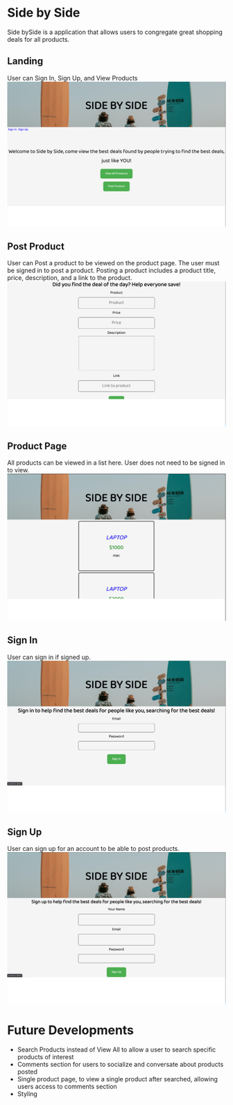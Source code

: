 # **Side by Side**

Side bySide is a application that allows users to congregate great shopping deals for all products. 

## Landing
User can Sign In, Sign Up, and View Products
![Image description](https://github.com/tyonek/side-by-side/blob/master/Screenshots/Landing.png)


## Post Product
User can Post a product to be viewed on the product page. The user must be signed in to post a product. Posting a product includes a product title, price, description, and a link to the product.
![Image description](https://github.com/tyonek/side-by-side/blob/master/Screenshots/Post.png)


## Product Page 
All products can be viewed in a list here. User does not need to be signed in to view.
![Image description](https://github.com/tyonek/side-by-side/blob/master/Screenshots/Product.png)


## Sign In
User can sign in if signed up.
![Image description](https://github.com/tyonek/side-by-side/blob/master/Screenshots/signin.png)


## Sign Up
User can sign up for an account to be able to post products.
![Image description](https://github.com/tyonek/side-by-side/blob/master/Screenshots/signup.png)

# Future Developments
* Search Products instead of View All to allow a user to search specific products of interest
* Comments section for users to socialize and conversate about products posted
* Single product page, to view a single product after searched, allowing users access to comments section
* Styling 
